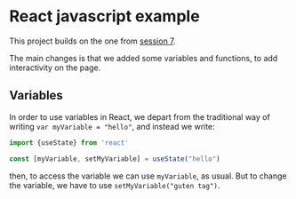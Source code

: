 # React javascript example

This project builds on the one from [session 7](../session_7/README.md).

The main changes is that we added some variables and functions, to add interactivity on the page.

## Variables

In order to use variables in React, we depart from the traditional way of writing `var myVariable = "hello"`, and instead we write:

```jsx
import {useState} from 'react'

const [myVariable, setMyVariable] = useState("hello")
```

then, to access the variable we can use `myVariable`, as usual. But to change the variable, we have to use `setMyVariable("guten tag")`.
